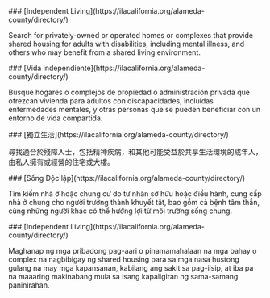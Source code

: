 <RenderIf language="en">
### [Independent Living](https://ilacalifornia.org/alameda-county/directory/)

Search for privately-owned or operated homes or complexes that provide shared housing for adults with disabilities, including mental illness, and others who may benefit from a shared living environment.

</RenderIf>
<RenderIf language="es">
### [Vida independiente](https://ilacalifornia.org/alameda-county/directory/)

Busque hogares o complejos de propiedad o administración privada que ofrezcan vivienda para adultos con discapacidades, incluidas enfermedades mentales, y otras personas que se pueden beneficiar con un entorno de vida compartida.

</RenderIf>
<RenderIf language="zh">
### [獨立生活](https://ilacalifornia.org/alameda-county/directory/)

尋找適合於殘障人士，包括精神疾病，和其他可能受益於共享生活環境的成年人，由私人擁有或經營的住宅或大樓。

</RenderIf>
<RenderIf language="vi">
### [Sống Độc lập](https://ilacalifornia.org/alameda-county/directory/)

Tìm kiếm nhà ở hoặc chung cư do tư nhân sở hữu hoặc điều hành, cung cấp nhà ở chung cho người trưởng thành khuyết tật, bao gồm cả bệnh tâm thần, cùng những người khác có thể hưởng lợi từ môi trường sống chung.

</RenderIf>
<RenderIf language="tl">
### [Independent Living](https://ilacalifornia.org/alameda-county/directory/)

Maghanap ng mga pribadong pag-aari o pinamamahalaan na mga bahay o complex na nagbibigay ng shared housing para sa mga nasa hustong gulang na may mga kapansanan, kabilang ang sakit sa pag-iisip, at iba pa na maaaring makinabang mula sa isang kapaligiran ng sama-samang paninirahan.

</RenderIf>
